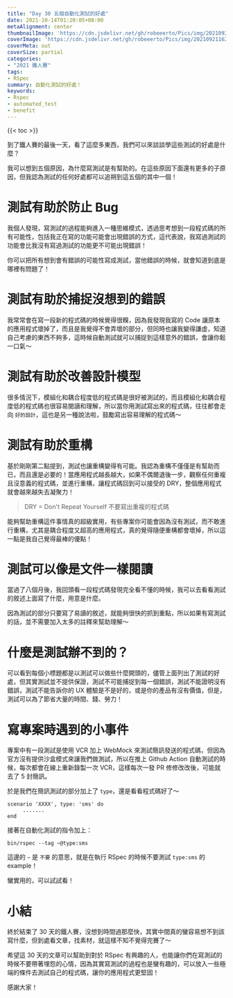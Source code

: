 ```yaml
---
title: "Day 30 五個自動化測試的好處"
date: 2021-10-14T01:20:05+08:00
metaAlignment: center
thumbnailImage: 'https://cdn.jsdelivr.net/gh/robeeerto/Pics/img/202109211620030.png'
coverImage: 'https://cdn.jsdelivr.net/gh/robeeerto/Pics/img/202109211620030.png' 
coverMeta: out
coverSize: partial
categories:
- "2021 鐵人賽"
tags:
- RSpec
summary: 自動化測試的好處！
keywords:
- Rspec
- automated_test
- benefit
---
```


{{< toc >}}

到了鐵人賽的最後一天，看了這麼多東西，我們可以來談談學這些測試的好處是什麼？

我可以想到五個原因，為什麼寫測試是有幫助的。在這些原因下面還有更多的子原因，但我認為測試的任何好處都可以追朔到這五個的其中一個！

# 測試有助於防止 Bug

我個人發現，寫測試的過程能夠進入一種思維模式，透過思考想到一段程式碼的所有可能性，包括我正在寫的功能可能會出現錯誤的方式，這代表說，我寫過測試的功能會比我沒有寫過測試的功能更不可能出現錯誤！

你可以把所有想到會有錯誤的可能性寫成測試，當他錯誤的時候，就會知道到底是哪裡有問題了！

# 測試有助於捕捉沒想到的錯誤

我常常會在寫一段新的程式碼的時候覺得很糗，因為我發現我寫的 Code 讓原本的應用程式壞掉了，而且是我覺得不會弄壞的部分，但同時也讓我變得謙虛，知道自己考慮的東西不夠多，這時候自動測試就可以捕捉到這樣意外的錯誤，會讓你鬆一口氣～

# 測試有助於改善設計模型

很多情況下，模組化和耦合程度低的程式碼是很好被測試的，而且模組化和耦合程度低的程式碼也很容易閱讀和理解，所以當你用測試寫出來的程式碼，往往都會走向 `好的設計`，這也是另一種說法啦，鼓勵寫出容易理解的程式碼～

# 測試有助於重構

基於剛剛第二點提到，測試也讓重構變得有可能。我認為重構不僅僅是有幫助而已，而且還是必要的！當應用程式越長越大，如果不偶爾退後一步，觀察任何重複且沒意義的程式碼，並進行重構，讓程式碼回到可以接受的 DRY，整個應用程式就會越來越失去凝聚力！

> DRY = Don't Repeat Yourself 不要寫出重複的程式碼

能夠幫助重構這件事情真的超級實用，有些專案你可能會因為沒有測試，而不敢進行重構，尤其是耦合程度又超高的應用程式，真的覺得隨便重構都會壞掉，所以這一點是我自己覺得最棒的優點！

# 測試可以像是文件一樣閱讀

當過了八個月後，我回頭看一段程式碼發現完全看不懂的時候，我可以去看看測試的敘述上面寫了什麼，用意是什麼。

因為測試的部分只要寫了易讀的敘述，就能夠很快的抓到重點，所以如果有寫測試的話，並不需要加入太多的註釋來幫助理解～

# 什麼是測試辦不到的？

可以看到每個小標題都是以測試可以做些什麼開頭的，儘管上面列出了測試的好處，但其實測試並不提供保證，測試不可能捕捉到每一個錯誤，測試不能證明沒有錯誤，測試不能告訴你的 UX 體驗是不是好的，或是你的產品有沒有價值，但是，測試可以為了節省大量的時間、錢、勞力！

# 寫專案時遇到的小事件

專案中有一段測試是使用 VCR 加上 WebMock 來測試簡訊發送的程式碼，但因為官方沒有提供沙盒模式來讓我們做測試，所以在推上 Github Action 自動測試的時候，每次都會在線上重新錄製一次 VCR，這樣每次一發 PR 修修改改後，可能就去了 5 封簡訊。

於是我們在簡訊測試的部分加上了 `type`，還是看看程式碼好了～

```ruby=
scenario 'XXXX', type: 'sms' do
     .......
end
```

接著在自動化測試的指令加上：

```ruby=
bin/rspec --tag ~@type:sms
```

這邊的 `~` 是 `不要` 的意思，就是在執行 RSpec 的時候不要測試 `type:sms` 的 example！

蠻實用的，可以試試看！

# 小結

終於結束了 30 天的鐵人賽，沒想到時間過那麼快，其實中間真的蠻容易想不到該寫什麼，但到處看文章，找素材，就這樣不知不覺得完賽了～

希望這 30 天的文章可以幫助到對於 RSpec 有興趣的人，也能讓你們在寫測試的時候不要帶著埋怨的心情，因為其實寫測試的過程也是蠻有趣的，可以放入一些極端的條件去測試自己的程式碼，讓你的應用程式更堅固！

感謝大家！